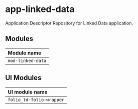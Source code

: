 # app-linked-data

Application Descriptor Repository for Linked Data application.

## Modules

| Module name            |
|:-----------------------|
| `mod-linked-data`      |

## UI Modules

| UI module name           |
|:-------------------------|
| `folio_ld-folio-wrapper` |